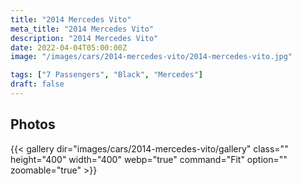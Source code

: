 ```yaml
---
title: "2014 Mercedes Vito"
meta_title: "2014 Mercedes Vito"
description: "2014 Mercedes Vito"
date: 2022-04-04T05:00:00Z
image: "/images/cars/2014-mercedes-vito/2014-mercedes-vito.jpg"

tags: ["7 Passengers", "Black", "Mercedes"]
draft: false
---
```

## Photos
{{< gallery dir="images/cars/2014-mercedes-vito/gallery" class="" height="400" width="400" webp="true" command="Fit" option="" zoomable="true" >}}
